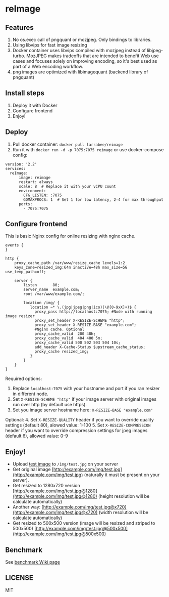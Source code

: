 # reImage

## Features
1. No os.exec call of pngquant or mozjpeg. Only bindings to libraries.
2. Using libvips for fast image resizing
3. Docker container uses libvips compiled with mozjpeg instead of libjpeg-turbo. MozJPEG makes tradeoffs that are intended to benefit Web use cases and focuses solely on improving encoding, so it's best used as part of a Web encoding workflow.
4. png images are optimized with libimagequant (backend library of pngquant)


## Install steps
1. Deploy it with Docker
2. Configure frontend
3. Enjoy!

## Deploy
1. Pull docker container:  `docker pull larrabee/reimage`
2. Run it with `docker run -d -p 7075:7075 reimage` or use docker-compose config:
```
version: '2.2'
services:
  reImage:
      image: reimage
      restart: always
      scale: 8  # Replace it with your vCPU count
      environment:
        CFG_LISTEN: :7075
        GOMAXPROCS: 1  # Set 1 for low latency, 2-4 for max throughput
      ports:
        - 7075:7075
```

## Configure frontend
This is basic Nginx config for online resizing with nginx cache.
```
events {
}

http {
    proxy_cache_path /var/www/resize_cache levels=1:2 
    keys_zone=resized_img:64m inactive=48h max_size=5G use_temp_path=off;

    server {
        listen       80;
        server_name  example.com;
        root /var/www/example.com/;

        location /img/ {
           location ~* \.(jpg|jpeg|png|ico)(\@[0-9xX]+)$ {
             proxy_pass http://localhost:7075; #Node with running image resizer
             proxy_set_header X-RESIZE-SCHEME "http";
             proxy_set_header X-RESIZE-BASE "example.com";
             #Nginx cache. Optional
             proxy_cache_valid  200 48h;
             proxy_cache_valid  404 400 5m;
             proxy_cache_valid 500 502 503 504 10s;
             add_header X-Cache-Status $upstream_cache_status;
             proxy_cache resized_img;
           }
        }
    }
}
```
Required options:
1. Replace `localhost:7075` with your hostname and port if you ran resizer in different node.
2. Set `X-RESIZE-SCHEME "http"` if your image server with original images run over http (by default use https). 
3. Set you image server hostname here: `X-RESIZE-BASE "example.com"`

Optional:
4. Set `X-RESIZE-QUALITY` header if you want to override quality settings (default 80), alowed value: 1-100
5. Set `X-RESIZE-COMPRESSION` header if you want to override compression settings for jpeg images (default 6), allowed value: 0-9

## Enjoy!
* Upload [test image](http://www.publicdomainpictures.net/pictures/110000/velka/green-mountain-valley.jpg) to `/img/test.jpg` on your server
* Get original image [http://example.com/img/test.jpg](http://example.com/img/test.jpg) (naturally it must be present on your server).
* Get resized to 1280x720 version [http://example.com/img/test.jpg@1280](http://example.com/img/test.jpg@1280) (height resolution will be calculate automatically)
* Another way: [http://example.com/img/test.jpg@x720](http://example.com/img/test.jpg@x720) (width resolution will be calculate automatically)
* Get resized to 500x500 version (image will be resized and striped to 500x500) [http://example.com/img/test.jpg@500x500](http://example.com/img/test.jpg@500x500)

## Benchmark
See [benchmark Wiki page](https://github.com/ultimate-guitar/reImage/wiki/Benchmark)

## LICENSE
MIT
